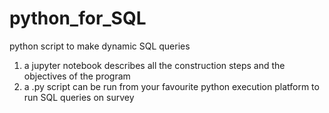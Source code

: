 # python_for_SQL
python script to make dynamic SQL queries

1. a jupyter notebook describes all the construction steps and the objectives of the program
2. a .py script can be run from your favourite python execution platform to run SQL queries on survey
